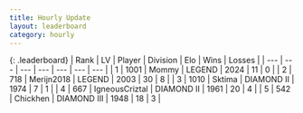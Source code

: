 ```yaml
---
title: Hourly Update
layout: leaderboard
category: hourly
---
```


{: .leaderboard}
| Rank | LV | Player | Division | Elo | Wins | Losses |
| --- | --- | --- | --- | --- | --- | --- |
| <span data-change="0">1</span> | 1001 | <span title="ID: 163201">Mommy</span> | LEGEND | <span data-change="0">2024</span> | <span data-change="0">11</span> | <span data-change="0">0</span> |
| <span data-change="0">2</span> | 718 | <span title="ID: 489101">Merijn2018</span> | LEGEND | <span data-change="0">2003</span> | <span data-change="0">30</span> | <span data-change="0">8</span> |
| <span data-change="0">3</span> | 1010 | <span title="ID: 353063">Sktima</span> | DIAMOND II | <span data-change="0">1974</span> | <span data-change="0">7</span> | <span data-change="0">1</span> |
| <span data-change="0">4</span> | 667 | <span title="ID: 69018">IgneousCriztal</span> | DIAMOND II | <span data-change="6">1961</span> | <span data-change="3">20</span> | <span data-change="1">4</span> |
| <span data-change="4">5</span> | 542 | <span title="ID: 42503">Chickhen</span> | DIAMOND III | <span data-change="34">1948</span> | <span data-change="2">18</span> | <span data-change="0">3</span> |